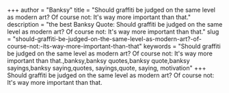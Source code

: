 +++
author = "Banksy"
title = "Should graffiti be judged on the same level as modern art? Of course not: It's way more important than that."
description = "the best Banksy Quote: Should graffiti be judged on the same level as modern art? Of course not: It's way more important than that."
slug = "should-graffiti-be-judged-on-the-same-level-as-modern-art?-of-course-not:-its-way-more-important-than-that"
keywords = "Should graffiti be judged on the same level as modern art? Of course not: It's way more important than that.,banksy,banksy quotes,banksy quote,banksy sayings,banksy saying,quotes, sayings,quote, saying, motivation"
+++
Should graffiti be judged on the same level as modern art? Of course not: It's way more important than that.
